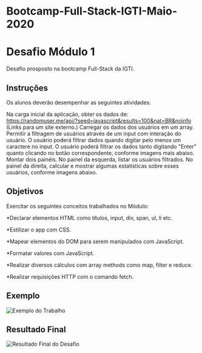 # Bootcamp-Full-Stack-IGTI-Maio-2020
# Desafio Módulo 1

Desafio prosposto na bootcamp Full-Stack da IGTI.

## Instruções
<p>Os alunos deverão desempenhar as seguintes atividades:

Na carga inicial da aplicação, obter os dados de: https://randomuser.me/api/?seed=javascript&results=100&nat=BR&noinfo (Links para um site externo.)
Carregar os dados dos usuários em um array.
Permitir a filtragem de usuários através de um input com interação do usuário.
O usuário poderá filtrar dados quando digitar pelo menos um caractere no input.
O usuário poderá filtrar os dados tanto digitando "Enter" quanto clicando no botão correspondente, conforme imagens mais abaixo.
Montar dois painéis.
No painel da esquerda, listar os usuários filtrados.
No painel da direita, calcular e mostrar algumas estatísticas sobre esses usuários, conforme imagens abaixo.</p>

## Objetivos
<p>Exercitar os seguintes conceitos trabalhados no Módulo:

*Declarar elementos HTML como títulos, input, div, span, ul, li etc.

*Estilizar o app com CSS.

*Mapear elementos do DOM para serem manipulados com JavaScript.

*Formatar valores com JavaScript.

*Realizar diversos cálculos com array methods como map, filter e reduce.

*Realizar requisições HTTP com o comando fetch.</p>
## Exemplo
<img src="./assets/img/Image 12-55.jpg" alt="Exemplo do Trabalho"/>

## Resultado Final
<img src="./assets/img/Desafio1.gif" alt="Resultado Final do Desafio"/>

